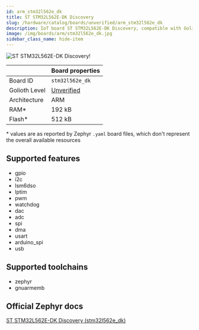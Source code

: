 ```yaml
---
id: arm_stm32l562e_dk
title: ST STM32L562E-DK Discovery
slug: /hardware/catalog/boards/unverified/arm_stm32l562e_dk
description: IoT board ST STM32L562E-DK Discovery, compatible with Golioth at unverified level.
image: /img/boards/arm/stm32l562e_dk.jpg
sidebar_class_name: hide-item
---
```


[//]: # (This is an auto-generated file, do not edit! Changes to it will be lost upon re-generation)

![ST STM32L562E-DK Discovery!](/img/boards/arm/stm32l562e_dk.jpg "ST STM32L562E-DK Discovery")

|                | Board properties     |
| -------------  | -------------------- |
| Board ID       | `stm32l562e_dk` |
| Golioth Level  | [Unverified](/hardware#unverified-boards) |
| Architecture   | ARM |
| RAM*           | 192 kB |
| Flash*         | 512 kB |

\* values are as reported by Zephyr `.yaml` board files, which don't represent the overall available resources



## Supported features

* gpio
* i2c
* lsm6dso
* lptim
* pwm
* watchdog
* dac
* adc
* spi
* dma
* usart
* arduino_spi
* usb

## Supported toolchains

* zephyr
* gnuarmemb

## Official Zephyr docs

[ST STM32L562E-DK Discovery (stm32l562e_dk)](https://docs.zephyrproject.org/latest/boards/arm/stm32l562e_dk/doc/index.html)
